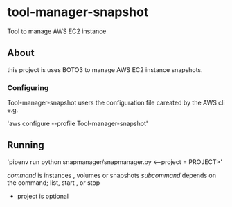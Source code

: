 # tool-manager-snapshot
Tool to manage AWS EC2 instance

## About

this project is uses BOTO3 to manage AWS EC2 instance snapshots.

### Configuring

Tool-manager-snapshot users the configuration file careated by the AWS cli e.g.

'aws configure --profile Tool-manager-snapshot'

## Running

'pipenv run python snapmanager/snapmanager.py <command> <subcommand> <--project = PROJECT>'

*command* is   instances , volumes or snapshots
*subcommand* depends on the command;  list, start , or stop 
* project is optional
